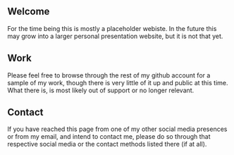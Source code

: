 ## Welcome

For the time being this is mostly a placeholder webiste. In the future this may grow into a larger personal presentation website, but it is not that yet.

## Work

Please feel free to browse through the rest of my github account for a sample of my work, though there is very little of it up and public at this time. What there is, is most likely out of support or no longer relevant.

## Contact

If you have reached this page from one of my other social media presences or from my email, and intend to contact me, please do so through that respective social media or the contact methods listed there (if at all). 